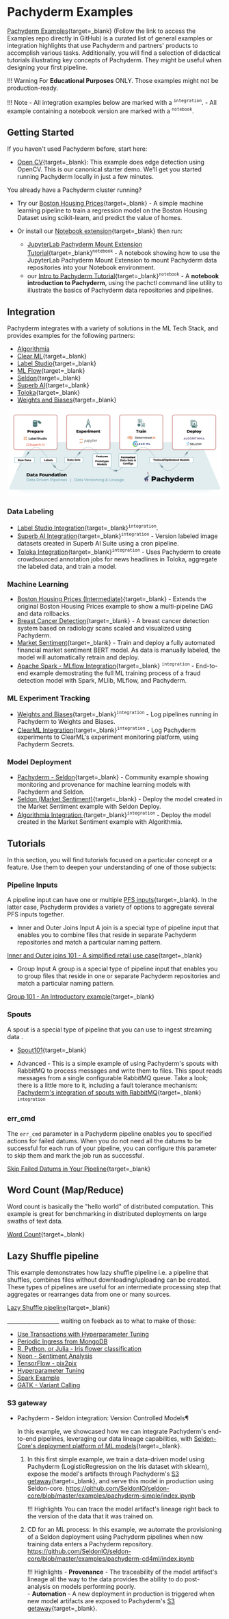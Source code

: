 # Pachyderm Examples
[Pachyderm Examples](https://github.com/pachyderm/examples){target=_blank} (Follow the link to access the Examples repo directly in GitHub) is a curated list of general examples or integration highlights that use Pachyderm and partners' products to accomplish various tasks. Additionally, you will find a selection of didactical tutorials illustrating key concepts of Pachyderm. They might be useful when designing your first pipeline.

!!! Warning
        For **Educational Purposes** ONLY. Those examples might not be production-ready.

!!! Note
     - All integration examples below are marked with a <sup>`integration`</sup>. 
     - All example containing a notebook version are marked with a <sup>`notebook`</sup>.
## Getting Started

If you haven't used Pachyderm before, start here:

- [Open CV](https://docs.pachyderm.com/latest/getting_started/beginner_tutorial/){target=_blank}: This example does edge detection using OpenCV. This is our canonical starter demo.  We'll get you started running Pachyderm locally in just a few minutes.

You already have a Pachyderm cluster running? 

- Try our [Boston Housing Prices](https://github.com/pachyderm/examples/tree/master/housing-prices){target=_blank} - A simple machine learning pipeline to train a regression model on the Boston Housing Dataset using scikit-learn, and predict the value of homes.
- Or install our [Notebook extension](https://docs.pachyderm.com/latest/how-tos/jupyterlab-extension/#pachyderm-jupyterlab-mount-extension){target=_blank} then run: 

    - [JupyterLab Pachyderm Mount Extension Tutorial](https://github.com/pachyderm/examples/blob/master/Mount%20Extension%20Demo.ipynb){target=_blank}<sup>`notebook`</sup> - A notebook showing how to use the JupyterLab Pachyderm Mount Extension to mount Pachyderm data repositories into your Notebook environment.
    - our [Intro to Pachyderm Tutorial](https://github.com/pachyderm/examples/blob/master/Intro%20to%20Pachyderm%20Tutorial.ipynb){target=_blank}<sup>`notebook`</sup> - A **notebook introduction to Pachyderm**, using the pachctl command line utility to illustrate the basics of Pachyderm data repositories and pipelines.


## Integration

Pachyderm integrates with a variety of solutions in the ML Tech Stack, and provides examples for the following partners:

- [Algorithmia](https://algorithmia.com/)
- [Clear ML](https://clear.ml/){target=_blank}
- [Label Studio](https://labelstud.io/){target=_blank}
- [ML Flow](https://mlflow.org/){target=_blank}
- [Seldon](https://go.seldon.io){target=_blank}
- [Superb AI](https://www.superb-ai.com/){target=_blank}
- [Toloka](https://toloka.ai/){target=_blank}
- [Weights and Biases](https://wandb.ai/site){target=_blank}

![MLOps-stack-integration-with-pachyderm](./MLOps-stack-integration-with-pachyderm.png)
### Data Labeling

- [Label Studio Integration](https://github.com/pachyderm/examples/tree/master/label-studio){target=_blank}<sup>`integration`</sup>. 
- [Superb AI Integration](https://github.com/pachyderm/examples/tree/master/superb-ai){target=_blank}<sup>`integration`</sup> - Version labeled image datasets created in Superb AI Suite using a cron pipeline.
- [Toloka Integration](https://github.com/Toloka/toloka-pachyderm){target=_blank}<sup>`integration`</sup>  - Uses Pachyderm to create crowdsourced annotation jobs for news headlines in Toloka, aggregate the labeled data, and train a model.

### Machine Learning

- [Boston Housing Prices (Intermediate)](https://github.com/pachyderm/examples/tree/master/housing-prices-intermediate){target=_blank} - Extends the original Boston Housing Prices example to show a multi-pipeline DAG and data rollbacks.
- [Breast Cancer Detection](https://github.com/pachyderm/examples/tree/master/breast-cancer-detection){target=_blank} - A breast cancer detection system based on radiology scans scaled and visualized using Pachyderm.
- [Market Sentiment](https://github.com/pachyderm/examples/tree/master/market-sentiment){target=_blank} - Train and deploy a fully automated financial market sentiment BERT model. As data is manually labeled, the model will automatically retrain and deploy.
- [Apache Spark - MLflow Integration](https://github.com/winderai/pachyderm-mlflow-spark){target=_blank} <sup>`integration`</sup> - End-to-end example demostrating the full ML training process of a fraud detection model with Spark, MLlib, MLflow, and Pachyderm.

### ML Experiment Tracking

- [Weights and Biases](https://github.com/pachyderm/examples/tree/master/weights_and_biases){target=_blank}<sup>`integration`</sup> - Log pipelines running in Pachyderm to Weights and Biases.
- [ClearML Integration](https://github.com/JimmyWhitaker/pach_clearml){target=_blank}<sup>`integration`</sup> - Log Pachyderm experiments to ClearML's experiment monitoring platform, using Pachyderm Secrets.

### Model Deployment

- [Pachyderm - Seldon](https://github.com/winderai/pachyderm-seldon){target=_blank} - Community example showing monitoring and provenance for machine learning models with Pachyderm and Seldon.
- [Seldon (Market Sentiment)](https://github.com/pachyderm/examples/tree/master/seldon){target=_blank} - Deploy the model created in the Market Sentiment example with Seldon Deploy.
- [Algorithmia Integration ](https://github.com/pachyderm/examples/tree/master/algorithmia){target=_blank}<sup>`integration`</sup> - Deploy the model created in the Market Sentiment example with Algorithmia.


## Tutorials
In this section, you will find tutorials focused on a particular concept or a feature. Use them to deepen your understanding of one of those subjects:

### Pipeline Inputs
A pipeline input can have one or multiple [PFS inputs](../../concepts/pipeline-concepts/datum/#pfs-input-and-glob-pattern){target=_blank}. In the latter case, Pachyderm provides a variety of options to aggregate several PFS inputs together.

- Inner and Outer Joins Input
A join is a special type of pipeline input that enables you to combine files that reside in separate Pachyderm repositories and match a particular naming pattern.  

[Inner and Outer joins 101 - A simplified retail use case](https://github.com/pachyderm/pachyderm/tree/master/examples/joins){target=_blank}

- Group Input
A group is a special type of pipeline input that enables 
you to group files that reside in one or separate Pachyderm
repositories and match a particular naming pattern. 

[Group 101 - An Introductory example](https://github.com/pachyderm/pachyderm/tree/master/examples/group){target=_blank}
### Spouts

A spout is a special type of pipeline that you can use to ingest
streaming data .

- [Spout101](https://github.com/pachyderm/pachyderm/tree/master/examples/spouts/spout101){target=_blank}

- Advanced -  This is a simple example of using Pachyderm's spouts with RabbitMQ to process messages and write them to files.
This spout reads messages from a single configurable RabbitMQ queue. 
Take a look; there is a little more to it, including a fault tolerance mechanism: [Pachyderm's integration of spouts with RabbitMQ](https://github.com/pachyderm/pachyderm/tree/master/examples/spouts/go-rabbitmq-spout){target=_blank} <sup>`integration`</sup>

### err_cmd

The `err_cmd` parameter in a Pachyderm pipeline enables
you to specified actions for failed datums. When you do not
need all the datums to be successful for each run of your
pipeline, you can configure this parameter to skip them and
mark the job run as successful.

[Skip Failed Datums in Your Pipeline](https://github.com/pachyderm/pachyderm/tree/master/examples/err_cmd){target=_blank}

## Word Count (Map/Reduce)

Word count is basically the "hello world" of distributed computation. This example is great for benchmarking in distributed deployments on large swaths of text data.

[Word Count](https://github.com/pachyderm/pachyderm/tree/master/examples/word_count){target=_blank}

## Lazy Shuffle pipeline

This example demonstrates how lazy shuffle pipeline i.e. a pipeline that shuffles, combines files without downloading/uploading can be created. These types of pipelines are useful for an intermediate processing step that aggregates or rearranges data from one or many sources.

[Lazy Shuffle pipeline](https://github.com/pachyderm/pachyderm/tree/master/examples/shuffle){target=_blank}



___________________ waiting on feeback as to what to make of those:


- [Use Transactions with Hyperparameter Tuning](https://github.com/pachyderm/pachyderm/tree/master/examples/transactions)
- [Periodic Ingress from MongoDB](https://github.com/pachyderm/pachyderm/tree/master/examples/db)
- [R, Python, or Julia - Iris flower classification](https://github.com/pachyderm/pachyderm/tree/master/examples/ml/iris)
- [Neon - Sentiment Analysis](https://github.com/pachyderm/pachyderm/tree/master/examples/ml/neon)
- [TensorFlow - pix2pix](https://github.com/pachyderm/pachyderm/tree/master/examples/ml/tensorflow)
- [Hyperparameter Tuning](https://github.com/pachyderm/pachyderm/tree/master/examples/ml/hyperparameter)
- [Spark Example](https://github.com/pachyderm/pachyderm/tree/master/examples/spark/pi)
- [GATK - Variant Calling](https://github.com/pachyderm/pachyderm/tree/master/examples/gatk)

###  S3 gateway 
- Pachyderm - Seldon integration: Version Controlled Models¶

    In this example, we showcased how we can integrate Pachyderm's end-to-end pipelines,
    leveraging our data lineage capabilities, 
    with [Seldon-Core's deployment platform of ML models](https://www.seldon.io/tech/products/core/){target=_blank}.

    1. In this first simple example, we train a data-driven model using Pachyderm (LogisticRegression on the Iris dataset with sklearn),
    expose the model's artifacts through Pachyderm's [S3 getaway](https://docs.pachyderm.com/latest/reference/s3gateway_api/){target=_blank}, and serve this model in production using Seldon-core. https://github.com/SeldonIO/seldon-core/blob/master/examples/pachyderm-simple/index.ipynb

        !!! Highlights
            You can trace the model artifact's lineage right back to the version of the data that it was trained on.  

    1. CD for an ML process: In this example, we automate the provisioning of a Seldon deployment using Pachyderm pipelines when new training data enters a Pachyderm repository. 
    https://github.com/SeldonIO/seldon-core/blob/master/examples/pachyderm-cd4ml/index.ipynb

        !!! Highlights 
            - **Provenance** - The traceability of the model artifact's lineage all the way to the data provides the ability to do post-analysis on models performing poorly.  
            - **Automation** -  A new deployment in production is triggered when new model artifacts are exposed to Pachyderm's [S3 getaway](https://docs.pachyderm.com/latest/reference/s3gateway_api/){target=_blank}.
